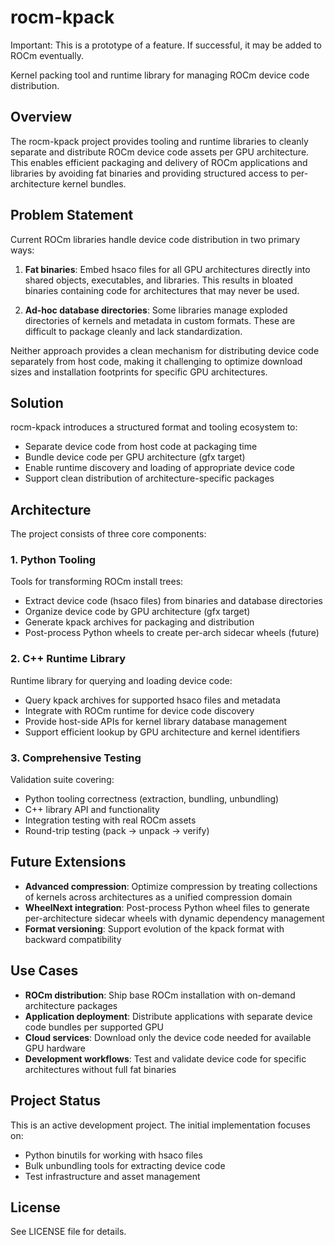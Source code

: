 # rocm-kpack

Important: This is a prototype of a feature. If successful, it may be added to ROCm eventually.

Kernel packing tool and runtime library for managing ROCm device code distribution.

## Overview

The rocm-kpack project provides tooling and runtime libraries to cleanly separate and distribute ROCm device code assets per GPU architecture. This enables efficient packaging and delivery of ROCm applications and libraries by avoiding fat binaries and providing structured access to per-architecture kernel bundles.

## Problem Statement

Current ROCm libraries handle device code distribution in two primary ways:

1. **Fat binaries**: Embed hsaco files for all GPU architectures directly into shared objects, executables, and libraries. This results in bloated binaries containing code for architectures that may never be used.

2. **Ad-hoc database directories**: Some libraries manage exploded directories of kernels and metadata in custom formats. These are difficult to package cleanly and lack standardization.

Neither approach provides a clean mechanism for distributing device code separately from host code, making it challenging to optimize download sizes and installation footprints for specific GPU architectures.

## Solution

rocm-kpack introduces a structured format and tooling ecosystem to:

- Separate device code from host code at packaging time
- Bundle device code per GPU architecture (gfx target)
- Enable runtime discovery and loading of appropriate device code
- Support clean distribution of architecture-specific packages

## Architecture

The project consists of three core components:

### 1. Python Tooling

Tools for transforming ROCm install trees:
- Extract device code (hsaco files) from binaries and database directories
- Organize device code by GPU architecture (gfx target)
- Generate kpack archives for packaging and distribution
- Post-process Python wheels to create per-arch sidecar wheels (future)

### 2. C++ Runtime Library

Runtime library for querying and loading device code:
- Query kpack archives for supported hsaco files and metadata
- Integrate with ROCm runtime for device code discovery
- Provide host-side APIs for kernel library database management
- Support efficient lookup by GPU architecture and kernel identifiers

### 3. Comprehensive Testing

Validation suite covering:
- Python tooling correctness (extraction, bundling, unbundling)
- C++ library API and functionality
- Integration testing with real ROCm assets
- Round-trip testing (pack → unpack → verify)

## Future Extensions

- **Advanced compression**: Optimize compression by treating collections of kernels across architectures as a unified compression domain
- **WheelNext integration**: Post-process Python wheel files to generate per-architecture sidecar wheels with dynamic dependency management
- **Format versioning**: Support evolution of the kpack format with backward compatibility

## Use Cases

- **ROCm distribution**: Ship base ROCm installation with on-demand architecture packages
- **Application deployment**: Distribute applications with separate device code bundles per supported GPU
- **Cloud services**: Download only the device code needed for available GPU hardware
- **Development workflows**: Test and validate device code for specific architectures without full fat binaries

## Project Status

This is an active development project. The initial implementation focuses on:
- Python binutils for working with hsaco files
- Bulk unbundling tools for extracting device code
- Test infrastructure and asset management

## License

See LICENSE file for details.
